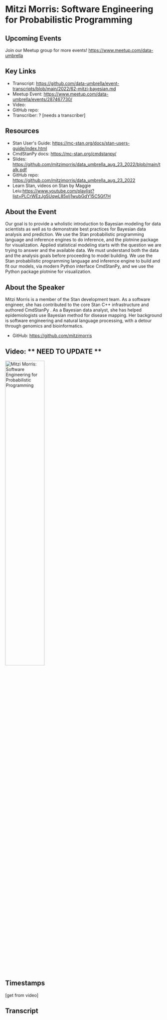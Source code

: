 # Mitzi Morris: Software Engineering for Probabilistic Programming

## Upcoming Events
Join our Meetup group for more events!
https://www.meetup.com/data-umbrella

## Key Links
- Transcript: https://github.com/data-umbrella/event-transcripts/blob/main/2022/62-mitzi-bayesian.md 
- Meetup Event: https://www.meetup.com/data-umbrella/events/287467730/ 
- Video: 
- GitHub repo:  
- Transcriber:  ? [needs a transcriber]

## Resources
- Stan User's Guide: https://mc-stan.org/docs/stan-users-guide/index.html
- CmdStanPy docs: https://mc-stan.org/cmdstanpy/
- Slides: https://github.com/mitzimorris/data_umbrella_aug_23_2022/blob/main/talk.pdf
- GitHub repo: https://github.com/mitzimorris/data_umbrella_aug_23_2022
- Learn Stan, videos on Stan by Maggie Leiu:https://www.youtube.com/playlist?list=PLCrWEzJgSUqwL85xIj1wubGdY15C5Gf7H

## About the Event
Our goal is to provide a wholistic introduction to Bayesian modeling for data scientists as well as to demonstrate best practices for Bayesian data analysis and prediction. We use the Stan probabilistic programming language and inference engines to do inference, and the plotnine package for visualization. Applied statistical modeling starts with the question we are trying to answer and the available data. We must understand both the data and the analysis goals before proceeding to model building. We use the Stan probabilistic programming language and inference engine to build and fit our models, via modern Python interface CmdStanPy, and we use the Python package plotnine for visualization.

## About the Speaker
Mitzi Morris is a member of the Stan development team. As a software engineer, she has contributed to the core Stan C++ infrastructure and authored CmdStanPy . As a Bayesian data analyst, she has helped epidemiologists use Bayesian method for disease mapping. Her background is software engineering and natural language processing, with a detour through genomics and bioinformatics.

- GitHub: https://github.com/mitzimorris

## Video:  ** NEED TO UPDATE **
<a href="http://www.youtube.com/watch?feature=player_embedded&v=NbmdFJsnuuo" target="_blank"><img src="http://img.youtube.com/vi/NbmdFJsnuuo/0.jpg"
alt="Mitzi Morris: Software Engineering for Probabilistic Programming" width="50%" /></a>

## Timestamps
[get from video]

## Transcript
